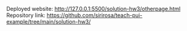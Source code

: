 Deployed website: http://127.0.0.1:5500/solution-hw3/otherpage.html
Repository link: https://github.com/sirirosa/teach-pui-example/tree/main/solution-hw3/
